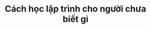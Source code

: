 ---
layout: tag
title: Cách học lập trình cho người chưa biết gì
excerpt: Với người chưa biết gì, mới bắt đầu học và làm quen với lập trình, việc tiếp cận một ngôn ngữ có vẻ là một thử thách khá khó khăn, đây là hướng dẫn bắt đầu tốt dành cho bạn
content_text: Với người chưa biết gì, mới bắt đầu học và làm quen với lập trình, việc tiếp cận một ngôn ngữ có vẻ là một thử thách khá khó khăn, \nđây là hướng dẫn bắt đầu tốt dành cho bạn
permalink: /tags/cach-hoc-lap-trinh-cho-nguoi-chua-biet-gi
tag_name: cach-hoc-lap-trinh-cho-nguoi-chua-biet-gi
---